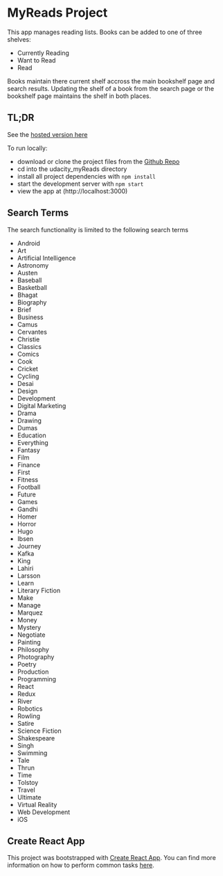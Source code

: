 # MyReads Project

This app manages reading lists.  Books can be added to one of three shelves: 
* Currently Reading
* Want to Read
* Read

Books maintain there current shelf accross the main bookshelf page and search results.
Updating the shelf of a book from the search page or the bookshelf page maintains the shelf in both places.


## TL;DR

See the [hosted version here](https://agile-woodland-76590.herokuapp.com)

To run locally:
* download or clone the project files from the [Github Repo](https://github.com/Jonfurr/udacity_myReads)
* cd into the udacity_myReads directory
* install all project dependencies with `npm install`
* start the development server with `npm start`
* view the app at (http://localhost:3000)

## Search Terms
The search functionality is limited to the following search terms
* Android
* Art
* Artificial Intelligence
* Astronomy
* Austen
* Baseball
* Basketball
* Bhagat
* Biography
* Brief
* Business
* Camus
* Cervantes
* Christie
* Classics
* Comics
* Cook
* Cricket
* Cycling
* Desai
* Design
* Development
* Digital Marketing
* Drama
* Drawing
* Dumas
* Education
* Everything
* Fantasy
* Film
* Finance
* First
* Fitness
* Football
* Future
* Games
* Gandhi
* Homer
* Horror
* Hugo
* Ibsen
* Journey
* Kafka
* King
* Lahiri
* Larsson
* Learn
* Literary Fiction
* Make
* Manage
* Marquez
* Money
* Mystery
* Negotiate
* Painting
* Philosophy
* Photography
* Poetry
* Production
* Programming
* React
* Redux
* River
* Robotics
* Rowling
* Satire
* Science Fiction
* Shakespeare
* Singh
* Swimming
* Tale
* Thrun
* Time
* Tolstoy
* Travel
* Ultimate
* Virtual Reality
* Web Development
* iOS


## Create React App

This project was bootstrapped with [Create React App](https://github.com/facebookincubator/create-react-app). You can find more information on how to perform common tasks [here](https://github.com/facebookincubator/create-react-app/blob/master/packages/react-scripts/template/README.md).


